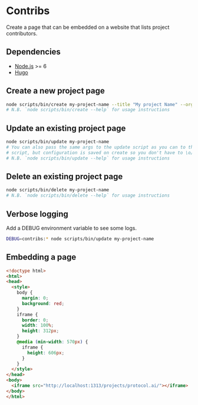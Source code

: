 # Contribs

Create a page that can be embedded on a website that lists project contributors.

## Dependencies

* [Node.js](https://nodejs.org/) >= 6
* [Hugo](https://gohugo.io/)

## Create a new project page

```sh
node scripts/bin/create my-project-name --title "My project Name" --org all --size 240
# N.B. `node scripts/bin/create --help` for usage instructions
```

## Update an existing project page

```sh
node scripts/bin/update my-project-name
# You can also pass the same args to the update script as you can to the create
# script, but configuration is saved on create so you don't have to \o/
# N.B. `node scripts/bin/update --help` for usage instructions
```

## Delete an existing project page

```sh
node scripts/bin/delete my-project-name
# N.B. `node scripts/bin/delete --help` for usage instructions
```

## Verbose logging

Add a DEBUG environment variable to see some logs.

```sh
DEBUG=contribs:* node scripts/bin/update my-project-name
```

## Embedding a page

```html
<!doctype html>
<html>
<head>
  <style>
    body {
      margin: 0;
      background: red;
    }
    iframe {
      border: 0;
      width: 100%;
      height: 312px;
    }
    @media (min-width: 570px) {
      iframe {
        height: 606px;
      }
    }
  </style>
</head>
<body>
  <iframe src="http://localhost:1313/projects/protocol.ai/"></iframe>
</body>
</html>
```
